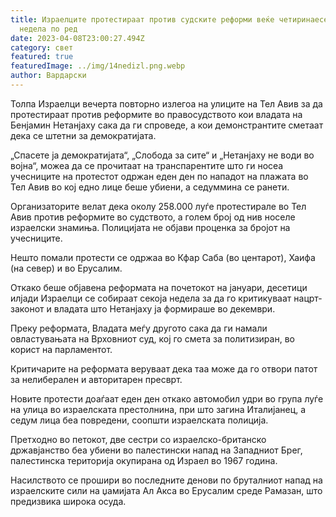 ```yaml
---
title: Израелците протестираат против судските реформи веќе четиринаесетта
  недела по ред
date: 2023-04-08T23:00:27.494Z
category: свет
featured: true
featuredImage: ../img/14nedizl.png.webp
author: Вардарски
---
```


Толпа Израелци вечерта повторно излегоа на улиците на Тел Авив за да протестираат против реформите во правосудството кои владата на Бенјамин Нетанјаху сака да ги спроведе, а кои демонстрантите сметаат дека се штетни за демократијата.

„Спасете ја демократијата“, „Слобода за сите“ и „Нетанјаху не води во војна“, можеа да се прочитаат на транспарентите што ги носеа учесниците на протестот одржан еден ден по нападот на плажата во Тел Авив во кој едно лице беше убиени, а седуммина се ранети.

Организаторите велат дека околу 258.000 луѓе протестирале во Тел Авив против реформите во судството, а голем број од нив носеле израелски знамиња. Полицијата не објави проценка за бројот на учесниците.

Нешто помали протести се одржаа во Кфар Саба (во центарот), Хаифа (на север) и во Ерусалим.

Откако беше објавена реформата на почетокот на јануари, десетици илјади Израелци се собираат секоја недела за да го критикуваат нацрт-законот и владата што Нетанјаху ја формираше во декември.

Преку реформата, Владата меѓу другото сака да ги намали овластувањата на Врховниот суд, кој го смета за политизиран, во корист на парламентот.

Критичарите на реформата веруваат дека таа може да го отвори патот за нелиберален и авторитарен пресврт.

Новите протести доаѓаат еден ден откако автомобил удри во група луѓе на улица во израелската престолнина, при што загина Италијанец, а седум лица беа повредени, соопшти израелската полиција.

Претходно во петокот, две сестри со израелско-британско државјанство беа убиени во палестински напад на Западниот Брег, палестинска територија окупирана од Израел во 1967 година.

Насилството се прошири во последните денови по бруталниот напад на израелските сили на џамијата Ал Акса во Ерусалим среде Рамазан, што предизвика широка осуда.
